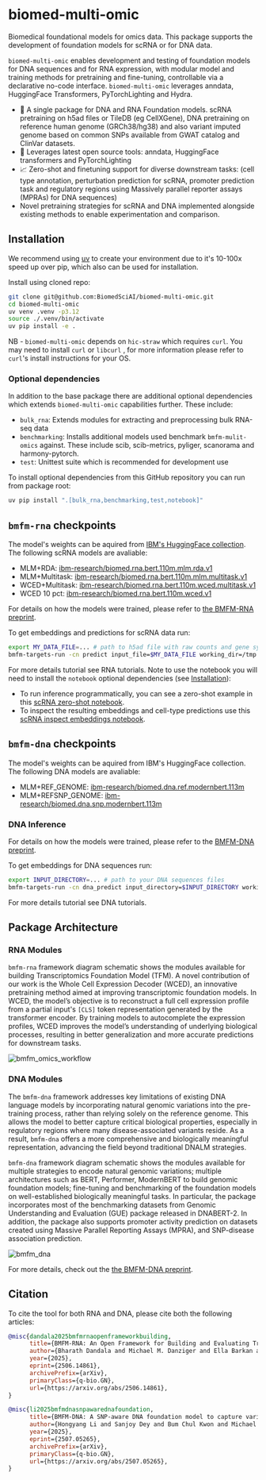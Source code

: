 # biomed-multi-omic

Biomedical foundational models for omics data. This package supports the development of foundation models for scRNA or for DNA data.

`biomed-multi-omic` enables development and testing of foundation models for DNA sequences and for RNA expression,
with modular model and training methods for pretraining and fine-tuning, controllable via a declarative no-code interface.
`biomed-multi-omic` leverages anndata, HuggingFace Transformers, PyTorchLighting and Hydra.

- 🧬 A single package for DNA and RNA Foundation models. scRNA pretraining on h5ad files or TileDB (eg CellXGene), DNA pretraining on reference human genome (GRCh38/hg38) and also variant imputed genome based on common SNPs available from GWAT catalog and ClinVar datasets.
- 🚀 Leverages latest open source tools: anndata, HuggingFace transformers and PyTorchLighting
- 📈 Zero-shot and finetuning support for diverse downstream tasks: (cell type annotation, perturbation prediction for scRNA, promoter prediction task and regulatory regions using Massively parallel reporter assays (MPRAs)
for DNA sequences)
- Novel pretraining strategies for scRNA and DNA implemented alongside existing methods to enable experimentation and comparison.


## Installation

We recommend using [uv](https://github.com/astral-sh/uv) to create your environment due to it's 10-100x speed up over pip, which also can be used for installation. 

Install using cloned repo:

```sh
git clone git@github.com:BiomedSciAI/biomed-multi-omic.git
cd biomed-multi-omic
uv venv .venv -p3.12
source ./.venv/bin/activate
uv pip install -e .
```

NB - `biomed-multi-omic` depends on `hic-straw` which requires `curl`. You may need to install `curl` or `libcurl` , for more information please refer to `curl`'s install instructions for your OS.

### Optional dependencies

In addition to the base package there are additional optional dependencies which extends `biomed-multi-omic` capabilities further. These include:

- `bulk_rna`: Extends modules for extracting and preprocessing bulk RNA-seq data
- `benchmarking`: Installs additional models used benchmark `bmfm-mulit-omics` against. These include scib, scib-metrics, pyliger, scanorama and harmony-pytorch.
- `test`: Unittest suite which is recommended for development use

To install optional dependencies from this GitHub repository you can run from package root:

```sh
uv pip install ".[bulk_rna,benchmarking,test,notebook]"
```

## `bmfm-rna` checkpoints

The model's weights can be aquired from [IBM's HuggingFace collection](https://huggingface.co/ibm-research). The following scRNA models are avaliable:

- MLM+RDA: [ibm-research/biomed.rna.bert.110m.mlm.rda.v1](https://huggingface.co/ibm-research/biomed.rna.bert.110m.mlm.rda.v1)
- MLM+Multitask: [ibm-research/biomed.rna.bert.110m.mlm.multitask.v1](https://huggingface.co/ibm-research/biomed.rna.bert.110m.mlm.multitask.v1)
- WCED+Multitask: [ibm-research/biomed.rna.bert.110m.wced.multitask.v1](https://huggingface.co/ibm-research/biomed.rna.bert.110m.wced.multitask.v1)
- WCED 10 pct: [ibm-research/biomed.rna.bert.110m.wced.v1](https://huggingface.co/ibm-research/biomed.rna.bert.110m.wced.v1)

For details on how the models were trained, please refer to [the BMFM-RNA preprint](https://arxiv.org/abs/2506.14861).

To get embeddings and predictions for scRNA data run:

```bash
export MY_DATA_FILE=... # path to h5ad file with raw counts and gene symbols
bmfm-targets-run -cn predict input_file=$MY_DATA_FILE working_dir=/tmp checkpoint=ibm-research/biomed.rna.bert.110m.wced.multitask.v1
```

For more details tutorial see RNA tutorials. Note to use the notebook you will need to install the `notebook` optional dependencies (see [Installation](#installation)):

- To run inference programmatically, you can see a zero-shot example in this [scRNA zero-shot notebook](tutorials/RNA/1_zero_shot_using_yaml.ipynb).
- To inspect the resulting embeddings and cell-type predictions use this [scRNA inspect embeddings notebook](tutorials/RNA/2_inference_inspection.ipynb).

## `bmfm-dna` checkpoints

The model's weights can be aquired from IBM's HuggingFace collection. The following DNA models are avaliable:

- MLM+REF_GENOME: [ibm-research/biomed.dna.ref.modernbert.113m](https://huggingface.co/ibm-research/biomed.dna.ref.modernbert.113m.v1)
- MLM+REFSNP_GENOME: [ibm-research/biomed.dna.snp.modernbert.113m](https://huggingface.co/ibm-research/biomed.dna.snp.modernbert.113m.v1)

### DNA Inference

For details on how the models were trained, please refer to the [BMFM-DNA preprint](https://arxiv.org/abs/2507.05265).

To get embeddings for DNA sequences run:

```bash
export INPUT_DIRECTORY=... # path to your DNA sequences files
bmfm-targets-run -cn dna_predict input_directory=$INPUT_DIRECTORY working_dir=/tmp checkpoint=ibm-research/biomed.dna.snp.modernbert.113m.v1
```

For more details tutorial see DNA tutorials.

## Package Architecture

### RNA Modules

`bmfm-rna` framework diagram schematic shows the modules available for building  Transcriptomics Foundation Model (TFM).
A novel contribution of our work is the Whole Cell Expression Decoder (WCED), an innovative pretraining method aimed at improving transcriptomic foundation models.
In WCED, the model’s objective is to reconstruct a full cell expression profile from a partial input's `[CLS]` token representation generated by the transformer encoder.
By training models to autocomplete the expression profiles, WCED improves the model’s understanding of underlying biological processes, resulting in better generalization and more accurate predictions for downstream tasks.

![bmfm_omics_workflow](docs/images/package_diagram.png)

### DNA Modules

The `bmfm-dna` framework addresses key limitations of existing DNA language models by incorporating natural genomic variations into the pre-training process, rather than relying solely on the reference genome. This allows the model to better capture critical biological properties, especially in regulatory regions where many disease-associated variants reside. As a result, `bmfm-dna` offers a more comprehensive and biologically meaningful representation, advancing the field beyond traditional DNALM strategies.

`bmfm-dna` framework diagram schematic shows the modules available for multiple strategies to encode natural genomic variations; multiple architectures such as BERT, Performer, ModernBERT to build genomic foundation models; fine-tuning and benchmarking of the foundation models on well-established biologically meaningful tasks. In particular, the package incorporates most of the benchmarking datasets from Genomic Understanding and Evaluation (GUE) package released in DNABERT-2. In addition, the package also supports promoter activity prediction on datasets created using Massive Parallel Reporting Assays (MPRA), and SNP-disease association prediction.

![bmfm_dna](./docs/images/dna_fig1.png)


For more details, check out the [the BMFM-DNA preprint](https://www.arxiv.org/abs/2507.05265).

## Citation

To cite the tool for both RNA and DNA, please cite both the following articles:

```bibtex
@misc{dandala2025bmfmrnaopenframeworkbuilding,
      title={BMFM-RNA: An Open Framework for Building and Evaluating Transcriptomic Foundation Models},
      author={Bharath Dandala and Michael M. Danziger and Ella Barkan and Tanwi Biswas and Viatcheslav Gurev and Jianying Hu and Matthew Madgwick and Akira Koseki and Tal Kozlovski and Michal Rosen-Zvi and Yishai Shimoni and Ching-Huei Tsou},
      year={2025},
      eprint={2506.14861},
      archivePrefix={arXiv},
      primaryClass={q-bio.GN},
      url={https://arxiv.org/abs/2506.14861},
}

@misc{li2025bmfmdnasnpawarednafoundation,
      title={BMFM-DNA: A SNP-aware DNA foundation model to capture variant effects},
      author={Hongyang Li and Sanjoy Dey and Bum Chul Kwon and Michael Danziger and Michal Rosen-Tzvi and Jianying Hu and James Kozloski and Ching-Huei Tsou and Bharath Dandala and Pablo Meyer},
      year={2025},
      eprint={2507.05265},
      archivePrefix={arXiv},
      primaryClass={q-bio.GN},
      url={https://arxiv.org/abs/2507.05265},
}
```
